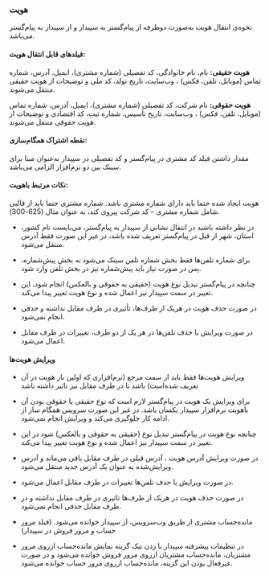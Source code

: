 ### هویت 

نحوه‌ی انتقال هویت به‌صورت دوطرفه از پیام‌گستر به سپیدار و از سپیدار به پیام‌گستر می‌باشد.

#### فیلدهای قابل انتقال هویت:

**هویت حقیقی:** نام، نام خانوادگی، کد تفصیلی (شماره مشتری)، ایمیل، آدرس، شماره تماس (موبایل، تلفن، فکس) ، وب‌سایت، تاریخ تولد، کد ملی و توضیحات از هویت حقیقی منتقل می‌شوند.

**هویت حقوقی:** نام شرکت، کد تفصیلی (شماره مشتری)، ایمیل، آدرس، شماره تماس (موبایل، تلفن، فکس) ، وب‌سایت، تاریخ تأسیس، شماره ثبت، کد اقتصادی و توضیحات از هویت حقوقی منتقل می‌شوند.

#### نقطه اشتراک همگام‌سازی:

مقدار داشتن فیلد کد مشتری در پیام‌گستر و کد تفصیلی در سپیدار به‌عنوان مبنا برای سینک بین دو نرم‌افزار الزامی می‌باشد.

#### نکات مرتبط باهویت:


هویت ایجاد شده حتما  باید دارای شماره مشتری باشد. شماره مشتری حتما باید از قالبی شامل شماره مشتری – کد شرکت پیروی کند، به عنوان مثال  (625-300).
 

-  در نظر داشته باشید در انتقال نشانی از سپیدار به پیام‌گستر، می‌بایست نام کشور، استان، شهر از قبل در پیام‌گستر تعریف شده باشد، در غیر این صورت فقط آدرس منتقل می‌شود.

- برای شماره تلفن‌ها فقط بخش شماره تلفن سینک می‌شود نه بخش پیش‌شماره،  پس در صورت نیاز باید  پیش‌شماره نیز در بخش تلفن وارد شود.

-  چنانچه در پیام‌گستر تبدیل نوع هویت (حقیقی به حقوقی و بالعکس) انجام شود، این تغییر در سمت سپیدار نیز اعمال شده و نوع هویت تغییر پیدا می‌کند.

-   در صورت حذف هویت در هریک از طرف‌ها، تأثیری در طرف مقابل نداشته و حذفی انجام نمی‌شود.

-    در صورت ویرایش یا حذف تلفن‌ها در هر یک از دو طرف، تغییرات در طرف مقابل اعمال می‌شود.


#### ویرایش هویت‌ها 

- ویرایش هویت‌ها فقط باید از سمت مرجع (نرم‌افزاری که اولین بار هویت در آن تعریف‌ شده‌است) باشد تا در طرف مقابل نیز تاثیر داشته باشد

- برای ویرایش یک هویت در پیام‌گستر لازم است که نوع حقیقی یا حقوقی بودن آن باهویت نرم‌افزار سپیدار یکسان باشد. در غیر این صورت سرویس همگام ساز از ادامه کار جلوگیری می‌کند و ویرایش انجام نمی‌شود.

- چنانچه نوع هویت در پیام‌گستر تبدیل نوع (حقیقی به حقوقی و بالعکس) شود در این تغییر در سمت سپیدار نیز اعمال شده و نوع هویت تغییر پیدا می‌کند.

- در صورت ویرایش آدرس هویت ، آدرس قبلی در طرف مقابل باقی می‌ماند و آدرس ویرایش‌شده به عنوان یک آدرس جدید منتقل می‌شود.

- در صورت ویرایش یا حذف تلفن‌ها تغییرات در طرف مقابل اعمال می‌شود.

- در صورت حذف هویت در هریک از طرف‌ها  تاثیری در طرف مقابل نداشته و در  طرف مقابل حذفی انجام نمی‌شود.

-  مانده‌حساب مشتری از طریق وب‌سرویس، از سپیدار خوانده می‌شود. (فیلد مرور حساب و مرور فروش در سپیدار) 

- در تنظیمات پیشرفته سپیدار با زدن تیک گزینه نمایش مانده‌حساب ازروی مرور مشتریان، مانده‌حساب مشتریان ازروی مرور فروش خوانده می‌شود و در صورت غیرفعال بودن این گزینه، مانده‌حساب ازروی مرور حساب خوانده می‌شود. 

 
